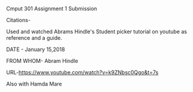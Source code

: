 Cmput 301 Assignment 1 Submission


Citations-

Used and watched Abrams Hindle's Student picker tutorial on youtube as reference and a guide.

DATE - January 15,2018

FROM WHOM- Abram Hindle

URL-https://www.youtube.com/watch?v=k9ZNbsc0Qgo&t=7s

Also with Hamda Mare

